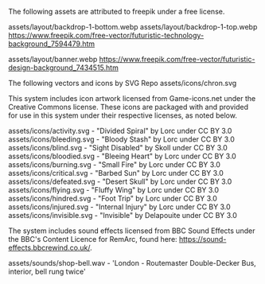 The following assets are attributed to freepik under a free license.

assets/layout/backdrop-1-bottom.webp
assets/layout/backdrop-1-top.webp
https://www.freepik.com/free-vector/futuristic-technology-background_7594479.htm

assets/layout/banner.webp
https://www.freepik.com/free-vector/futuristic-design-background_7434515.htm

The following vectors and icons by SVG Repo
assets/icons/chron.svg

This system includes icon artwork licensed from Game-icons.net under the Creative Commons license. These icons are packaged with and provided for use in this system under their respective licenses, as noted below.

assets/icons/activity.svg - "Divided Spiral" by Lorc under CC BY 3.0
assets/icons/bleeding.svg - "Bloody Stash" by Lorc under CC BY 3.0
assets/icons/blind.svg - "Sight Disabled" by Skoll under CC BY 3.0
assets/icons/bloodied.svg - "Bleeing Heart" by Lorc under CC BY 3.0
assets/icons/burning.svg - "Small Fire" by Lorc under CC BY 3.0
assets/icons/critical.svg - "Barbed Sun" by Lorc under CC BY 3.0
assets/icons/defeated.svg - "Desert Skull" by Lorc under CC BY 3.0
assets/icons/flying.svg - "Fluffy Wing" by Lorc under CC BY 3.0
assets/icons/hindred.svg - "Foot Trip" by Lorc under CC BY 3.0
assets/icons/injured.svg - "Internal Injury" by Lorc under CC BY 3.0
assets/icons/invisible.svg - "Invisible" by Delapouite under CC BY 3.0

The system includes sound effects licensed from BBC Sound Effects under the BBC's Content Licence for RemArc, found here: https://sound-effects.bbcrewind.co.uk/.

assets/sounds/shop-bell.wav - 'London - Routemaster Double-Decker Bus, interior, bell rung twice'
